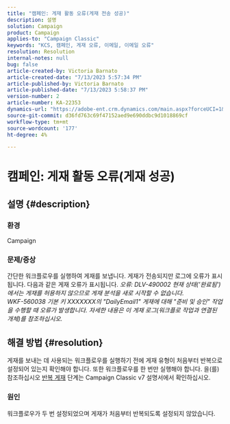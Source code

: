 ```yaml
---
title: "캠페인: 게재 활동 오류(게재 전송 성공)"
description: 설명
solution: Campaign
product: Campaign
applies-to: "Campaign Classic"
keywords: "KCS, 캠페인, 게재 오류, 이메일, 이메일 오류"
resolution: Resolution
internal-notes: null
bug: false
article-created-by: Victoria Barnato
article-created-date: "7/13/2023 5:57:34 PM"
article-published-by: Victoria Barnato
article-published-date: "7/13/2023 5:58:37 PM"
version-number: 2
article-number: KA-22353
dynamics-url: "https://adobe-ent.crm.dynamics.com/main.aspx?forceUCI=1&pagetype=entityrecord&etn=knowledgearticle&id=b31db8bc-a621-ee11-9cbe-6045bd006295"
source-git-commit: d36fd763c69f47152aed9e690ddbc9d1018869cf
workflow-type: tm+mt
source-wordcount: '177'
ht-degree: 4%

---
```


# 캠페인: 게재 활동 오류(게재 성공)

## 설명 {#description}


### 환경

Campaign

### 문제/증상

간단한 워크플로우를 실행하여 게재를 보냅니다. 게재가 전송되지만 로그에 오류가 표시됩니다. 다음과 같은 게재 오류가 표시됩니다.
*오류: DLV-490002 현재 상태(&#39;완료됨&#39;)에서는 게재를 허용하지 않으므로 게재 분석을 새로 시작할 수 없습니다.
<br>WKF-560038 기본 키 XXXXXXX의 &quot;DailyEmail1&quot; 게재에 대해 &quot;준비 및 승인&quot; 작업을 수행할 때 오류가 발생합니다. 자세한 내용은 이 게재 로그(워크플로 작업과 연결된 개체)를 참조하십시오.*


## 해결 방법 {#resolution}


게재를 보내는 데 사용되는 워크플로우를 실행하기 전에 게재 유형이 처음부터 반복으로 설정되어 있는지 확인해야 합니다. 또한 워크플로우를 한 번만 실행해야 합니다. 을(를) 참조하십시오 [반복 게재](https://experienceleague.adobe.com/docs/campaign-classic/using/automating-with-workflows/action-activities/recurring-delivery.html?lang=en) 단계는 Campaign Classic v7 설명서에서 확인하십시오.

### 원인

워크플로우가 두 번 설정되었으며 게재가 처음부터 반복되도록 설정되지 않았습니다.

